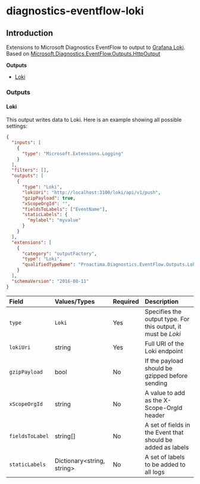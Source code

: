 # diagnostics-eventflow-loki

## Introduction
Extensions to Microsoft Diagnostics EventFlow to output to [Grafana Loki](https://grafana.com/docs/loki/latest/).
Based on [Microsoft.Diagnostics.EventFlow.Outputs.HttpOutput](https://github.com/Azure/diagnostics-eventflow/)

**Outputs**
- [Loki](#loki)

### Outputs

#### Loki
This output writes data to Loki. Here is an example showing all possible settings:
```json
{
  "inputs": [
    {
      "type": "Microsoft.Extensions.Logging"
    }
  ],
  "filters": [],
  "outputs": [
    {
      "type": "Loki",
      "lokiUri": "http://localhost:3100/loki/api/v1/push",
      "gzipPayload": true,
      "xScopeOrgId": "",
      "fieldsToLabels": ["EventName"],
      "staticLabels": {
        "mylabel": "myvalue"
      }
    }
  ],
  "extensions": [
    {
      "category": "outputFactory",
      "type": "Loki",
      "qualifiedTypeName": "Proactima.Diagnostics.EventFlow.Outputs.Loki.LokiOutputFactory, Proactima.Diagnostics.EventFlow.Outputs.Loki"
    }
  ],
  "schemaVersion": "2016-08-11"
}
```
| Field | Values/Types | Required | Description |
| :---- | :----------- | :------- | :---------- |
| `type` | `Loki`      | Yes      | Specifies the output type. For this output, it must be *Loki* |
| `lokiUri` | string   | Yes      | Full URI of the Loki endpoint |
| `gzipPayload` | bool | No       | If the payload should be gzipped before sending |
| `xScopeOrgId` | string | No     | A value to add as the X-Scope-OrgId header |
| `fieldsToLabel` | string[] | No | A set of fields in the Event that should be added as labels |
| `staticLabels` | Dictionary<string, string> | No | A set of labels to be added to all logs |